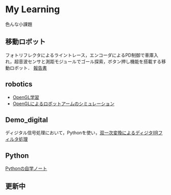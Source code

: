 # My Learning

色んな小課題

## 移動ロボット
フォトリフレクタによるライントレース，エンコーダによるPD制御で車庫入れ，超音波センサと測距モジュールでゴール探索，ボタン押し機能を搭載する移動ロボット．
[報告書](https://github.com/youkoutaku/my-learning/blob/main/%E7%A7%BB%E5%8B%95%E3%83%AD%E3%83%9C%E3%83%83%E3%83%88/%E6%9C%80%E7%B5%82%E5%A0%B1%E5%91%8A%E6%9B%B8_20t1126n_YANG%20GUANGZE.pdf)

## robotics
- [OpenGL学習](https://github.com/youkoutaku/my-learning/tree/main/robotics/OpenGL_study)
- [OpenGLによるロボットアームのシミュレーション](https://github.com/youkoutaku/my-learning/tree/main/robotics/prg/20t1126n(YANG%20GUANGZE))

## Demo_digital
ディジタル信号処理において，Pythonを使い，[双一次変換によるディジタIIRフィルタ処理](https://github.com/youkoutaku/my-learning/blob/main/Demo_digital/digital/digital.ipynb)

## Python
[Pythonの自学ノート](https://github.com/youkoutaku/my-learning/tree/main/Python)

## 更新中
